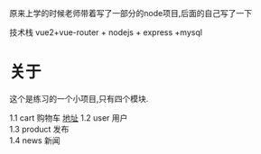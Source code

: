 原来上学的时候老师带着写了一部分的node项目,后面的自己写了一下

技术栈 vue2+vue-router + nodejs + express +mysql

关于
=====

这个是练习的一个小项目,只有四个模块.

1.1 cart 购物车 <a href="./router/cart.js">地址</a>
1.2 user 用户  
1.3 product 发布  
1.4 news 新闻  
